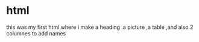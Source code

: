 # html
this was my first html.where i make a heading .a picture ,a table ,and also 2 columnes to add names

